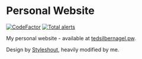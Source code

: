 # Personal Website

[![CodeFactor](https://www.codefactor.io/repository/github/tedsilb/personal-site/badge)](https://www.codefactor.io/repository/github/tedsilb/personal-site) [![Total alerts](https://img.shields.io/lgtm/alerts/g/tedsilb/personal-site.svg?logo=lgtm&logoWidth=18)](https://lgtm.com/projects/g/tedsilb/personal-site/alerts/)

My personal website - available at [tedsilbernagel.pw](https://tedsilbernagel.pw).

Design by [Styleshout](https://www.styleshout.com/), heavily modified by me.
